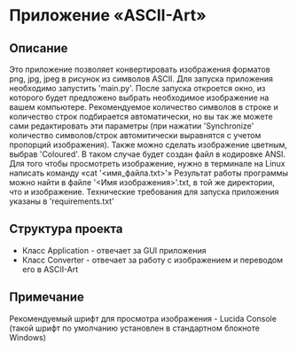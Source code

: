 # Приложение «ASCII-Art»

## Описание
Это приложение позволяет конвертировать изображения форматов png, jpg, jpeg в рисунок из символов ASCII. 
Для запуска приложения необходимо запустить 'main.py'. После запуска откроется окно, из которого будет предложено выбрать необходимое изображение на вашем компьютере. Рекомендуемое количество символов в строке и количество строк подбирается автоматически, но вы так же можете сами редактировать эти параметры (при нажатии 'Synchronize' количество символов/строк автомитически выравнятся с учетом пропорций изображения).
Также можно сделать изображение цветным, выбрав 'Coloured'. В таком случае будет создан файл в кодировке ANSI. Для того чтобы просмотреть изображение, нужно в терминале на Linux написать команду «cat '<имя_файла.txt>'»
Результат работы программы можно найти в файле '<Имя изображения>'.txt, в той же директории, что и изображение.
Технические требования для запуска приложения указаны в 'requirements.txt'

## Структура проекта
- Класс Application - отвечает за GUI приложения
- Класс Converter - отвечает за работу с изображением и переводом его в ASCII-Art

## Примечание
Рекомендуемый шрифт для просмотра изображения - Lucida Console (такой шрифт по умолчанию установлен в стандартном блокноте Windows)
